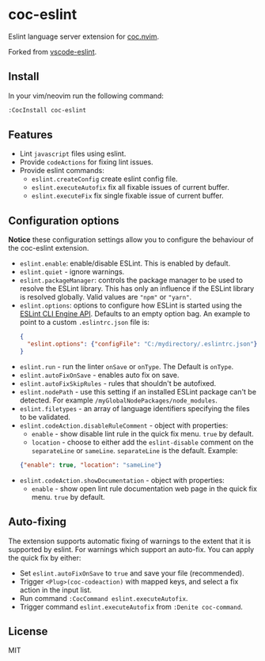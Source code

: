 # coc-eslint

Eslint language server extension for [coc.nvim](https://github.com/neoclide/coc.nvim).

Forked from [vscode-eslint](https://github.com/Microsoft/vscode-eslint).

## Install

In your vim/neovim run the following command:

```sh
:CocInstall coc-eslint
```

## Features

- Lint `javascript` files using eslint.
- Provide `codeActions` for fixing lint issues.
- Provide eslint commands:
  - `eslint.createConfig` create eslint config file.
  - `eslint.executeAutofix` fix all fixable issues of current buffer.
  - `eslint.executeFix` fix single fixable issue of current buffer.

## Configuration options

**Notice** these configuration settings allow you to configure the behaviour of the coc-eslint extension.

- `eslint.enable`: enable/disable ESLint. This is enabled by default.
- `eslint.quiet` - ignore warnings.
- `eslint.packageManager`: controls the package manager to be used to resolve the ESLint library. This has only an influence if the ESLint library is resolved globally. Valid values are `"npm"` or `"yarn"`.
- `eslint.options`: options to configure how ESLint is started using the [ESLint CLI Engine API](http://eslint.org/docs/developer-guide/nodejs-api#cliengine). Defaults to an empty option bag.
  An example to point to a custom `.eslintrc.json` file is:
  ```json
  {
    "eslint.options": {"configFile": "C:/mydirectory/.eslintrc.json"}
  }
  ```
- `eslint.run` - run the linter `onSave` or `onType`. The Default is `onType`.
- `eslint.autoFixOnSave` - enables auto fix on save.
- `eslint.autoFixSkipRules` - rules that shouldn't be autofixed.
- `eslint.nodePath` - use this setting if an installed ESLint package can't be detected. For example `/myGlobalNodePackages/node_modules`.
- `eslint.filetypes` - an array of language identifiers specifying the files to be validated.
- `eslint.codeAction.disableRuleComment` - object with properties:
  - `enable` - show disable lint rule in the quick fix menu. `true` by default.
  - `location` - choose to either add the `eslint-disable` comment on the `separateLine` or `sameLine`. `separateLine` is the default.
    Example:
  ```json
  {"enable": true, "location": "sameLine"}
  ```
- `eslint.codeAction.showDocumentation` - object with properties:
  - `enable` - show open lint rule documentation web page in the quick fix menu. `true` by default.

## Auto-fixing

The extension supports automatic fixing of warnings to the extent that it is supported by eslint.
For warnings which support an auto-fix. You can apply the quick fix by either:

- Set `eslint.autoFixOnSave` to `true` and save your file (recommended).
- Trigger `<Plug>(coc-codeaction)` with mapped keys, and select a fix action in the input list.
- Run command `:CocCommand eslint.executeAutofix`.
- Trigger command `eslint.executeAutofix` from `:Denite coc-command`.

## License

MIT

